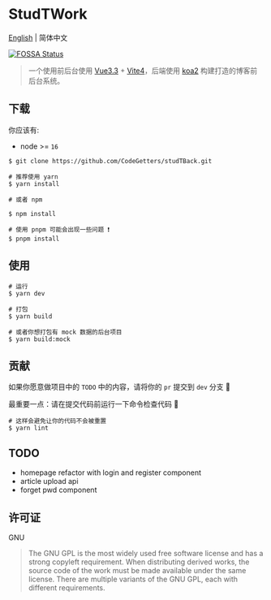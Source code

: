 # StudTWork

[English](./README.md) | 简体中文

[![FOSSA Status](https://app.fossa.com/api/projects/git%2Bgithub.com%2FCodeGetters%2FStudTWork2.svg?type=shield)](https://app.fossa.com/projects/git%2Bgithub.com%2FCodeGetters%2FStudTWork2?ref=badge_shield)

> 一个使用前后台使用 [Vue3.3](https://github.com/vuejs/core) + [Vite4](https://github.com/element-plus/element-plus)，后端使用 [koa2](https://github.com/koajs/koa) 构建打造的博客前后台系统。

## 下载

你应该有:

- node >= `16`

```shell
$ git clone https://github.com/CodeGetters/studTBack.git

# 推荐使用 yarn
$ yarn install

# 或者 npm

$ npm install

# 使用 pnpm 可能会出现一些问题 ❗
$ pnpm install

```

## 使用

```shell
# 运行
$ yarn dev

# 打包
$ yarn build

# 或者你想打包有 mock 数据的后台项目
$ yarn build:mock
```

## 贡献

如果你愿意做项目中的 `TODO` 中的内容，请将你的 `pr` 提交到 `dev` 分支 👀

最重要一点：请在提交代码前运行一下命令检查代码 🤞

```shell
# 这样会避免让你的代码不会被重置
$ yarn lint
```

## TODO

- homepage refactor with login and register component
- article upload api
- forget pwd component

## 许可证

GNU

> The GNU GPL is the most widely used free software license and has a strong copyleft requirement. When distributing derived works, the source code of the work must be made available under the same license. There are multiple variants of the GNU GPL, each with different requirements.
